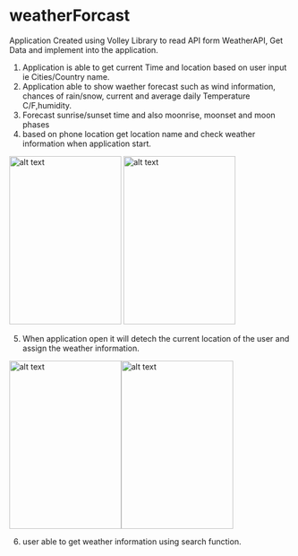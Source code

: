 # weatherForcast

Application Created using Volley Library to read API form WeatherAPI, Get Data and implement into the application. 
 
1. Application is able to get current Time and location based on user input ie Cities/Country name. 
2. Application able to show waether forecast such as wind information, chances of rain/snow, current and average daily Temperature C/F,humidity. 
3. Forecast sunrise/sunset time and also moonrise, moonset and moon phases
4. based on phone location get location name and check weather information when application start. 

<img src="https://user-images.githubusercontent.com/43243626/116403947-bd3ab480-a860-11eb-8630-fca17e27f426.png" alt="alt text" width="200" height="300"> <img src="https://user-images.githubusercontent.com/43243626/116406651-769a8980-a863-11eb-8228-e58d9c86eaed.png" alt="alt text" width="200" height="300">

5. When application open it will detech the current location of the user and assign the weather information. 

<img src="https://user-images.githubusercontent.com/43243626/116406401-34714800-a863-11eb-9559-777f5b3dc044.png" alt="alt text" width="200" height="300"><img src="https://user-images.githubusercontent.com/43243626/116404676-74cfc680-a861-11eb-9f17-d92c54d978b8.png" alt="alt text" width="200" height="300">

6. user able to get weather information using search function. 
